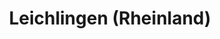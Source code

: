 ---
title: Leichlingen (Rheinland)
url: /leichlingen-rheinland/
latitude: 51.105
longitude: 7.013
---